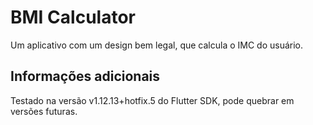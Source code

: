 

# BMI Calculator 

Um aplicativo com um design bem legal, que calcula o IMC do usuário.

## Informações adicionais

Testado na versão v1.12.13+hotfix.5 do Flutter SDK, pode quebrar em versões futuras.

